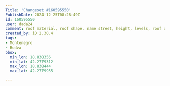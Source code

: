 ```yaml
---
Title: 'Changeset #160595550'
PublishDate: 2024-12-25T08:28:49Z
id: 160595550
user: dada24
comment: roof material, roof shape, name street, height, levels, roof orientation
created_by: iD 2.30.4
tags:
- Montenegro
- Budva
bbox:
  min_lon: 18.838356
  min_lat: 42.2779312
  max_lon: 18.838444
  max_lat: 42.2779955

---
```

